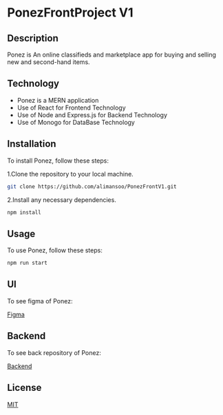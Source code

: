 # PonezFrontProject V1

## Description

Ponez is An online classifieds and marketplace app for buying and selling new and second-hand items.

## Technology

- Ponez is a MERN application
- Use of React for Frontend Technology
- Use of Node and Express.js for Backend Technology
- Use of Monogo for DataBase Technology

## Installation

To install Ponez, follow these steps:

1.Clone the repository to your local machine.

```bash
git clone https://github.com/alimansoo/PonezFrontV1.git
```

2.Install any necessary dependencies.

```bash
npm install
```

## Usage

To use Ponez, follow these steps:

```bash
npm run start
```

## UI

To see figma of Ponez:

[Figma](https://www.figma.com/file/dMesI1ivBXsW2Lw3zdZA5Z/ponez?type=design&node-id=0%3A1&mode=design&t=aOQnZh4KY7s7Zwrl-1)

## Backend

To see back repository of Ponez:

[Backend](https://github.com/alimansoo/PonezBackV1)

## License

[MIT](https://choosealicense.com/licenses/mit/)
